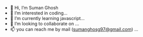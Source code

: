 - 👋 Hi, I’m Suman Ghosh
- 👀 I’m interested in coding...
- 🌱 I’m currently learning javascript...
- 💞️ I’m looking to collaborate on ...
- 📫 you can reach me by mail (sumanghosg97@gmail.com) ...

<!---
sumanghosh97/sumanghosh97 is a ✨ special ✨ repository because its `README.md` (this file) appears on your GitHub profile.
You can click the Preview link to take a look at your changes.
--->
